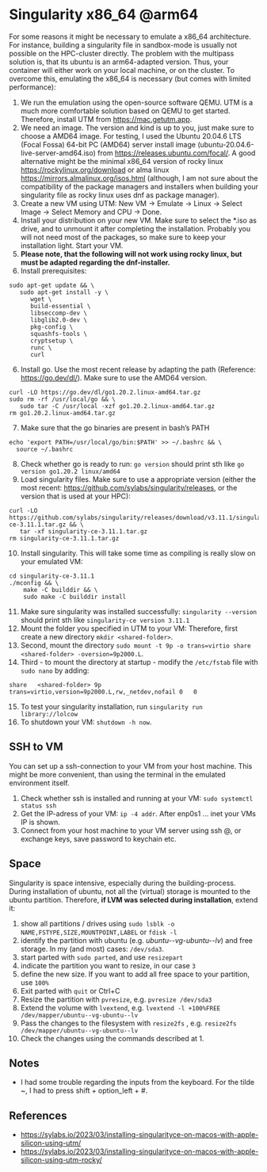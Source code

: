 # Singularity x86_64 @arm64
For some reasons it might be necessary to emulate a x86_64 architecture. For instance, building a singularity file in sandbox-mode is usually not possible on the HPC-cluster directly. The problem with the multipass solution is, that its ubuntu is an arm64-adapted version. Thus, your container will either work on your local machine, or on the cluster. To overcome this, emulating the x86_64 is necessary (but comes with limited performance):

1. We run the emulation using the open-source software QEMU. UTM is a much more comfortable solution based on QEMU to get started. Therefore, install UTM from https://mac.getutm.app.
2. We need an image. The version and kind is up to you, just make sure to choose a AMD64 image. For testing, I used the Ubuntu 20.04.6 LTS (Focal Fossa) 64-bit PC (AMD64) server install image (ubuntu-20.04.6-live-server-amd64.iso) from https://releases.ubuntu.com/focal/. A good alternative might be the minimal x86_64 version of rocky linux https://rockylinux.org/download or alma linux https://mirrors.almalinux.org/isos.html (although, I am not sure about the compatibility of the package managers and installers when building your singularity file as rocky linux uses dnf as package manager).
3. Create a new VM using UTM: New VM -> Emulate -> Linux -> Select Image -> Select Memory and CPU -> Done.
4. Install your distribution on your new VM. Make sure to select the \*.iso as drive, and to unmount it after completing the installation. Probably you will not need most of the packages, so make sure to keep your installation light. Start your VM.
5. **Please note, that the following will not work using rocky linux, but must be adapted regarding the dnf-installer.**
6. Install prerequisites:
``` shell
sudo apt-get update && \
   sudo apt-get install -y \
      wget \
      build-essential \
      libseccomp-dev \
      libglib2.0-dev \
      pkg-config \
      squashfs-tools \
      cryptsetup \
      runc \
      curl
```
6. Install go. Use the most recent release by adapting the path (Reference: https://go.dev/dl/). Make sure to use the AMD64 version.
``` shell
curl -LO https://go.dev/dl/go1.20.2.linux-amd64.tar.gz
sudo rm -rf /usr/local/go && \
   sudo tar -C /usr/local -xzf go1.20.2.linux-amd64.tar.gz
rm go1.20.2.linux-amd64.tar.gz
```
7. Make sure that the go binaries are present in bash’s PATH
``` shell
echo 'export PATH=/usr/local/go/bin:$PATH' >> ~/.bashrc && \
  source ~/.bashrc
```
8. Check whether go is ready to run: `go version` should print sth like `go version go1.20.2 linux/amd64`
9. Load singularity files. Make sure to use a appropriate version (either the most recent: https://github.com/sylabs/singularity/releases, or the version that is used at your HPC):
``` shell
curl -LO https://github.com/sylabs/singularity/releases/download/v3.11.1/singularity-ce-3.11.1.tar.gz && \
   tar -xf singularity-ce-3.11.1.tar.gz
rm singularity-ce-3.11.1.tar.gz
```
10. Install singularity. This will take some time as compiling is really slow on your emulated VM:
``` shell
cd singularity-ce-3.11.1
./mconfig && \
    make -C builddir && \
    sudo make -C builddir install
```
11. Make sure singularity was installed successfully: `singularity --version` should print sth like `singularity-ce version 3.11.1`
12. Mount the folder you specified in UTM to your VM: Therefore, first create a new directory `mkdir <shared-folder>`.
13. Second, mount the directory `sudo mount -t 9p -o trans=virtio share <shared-folder> -oversion=9p2000.L`.
14. Third - to mount the directory at startup - modify the `/etc/fstab` file with `sudo nano` by adding:
```shell
share	<shared-folder>	9p	trans=virtio,version=9p2000.L,rw,_netdev,nofail	0	0
```
15. To test your singularity installation, run `singularity run library://lolcow`
16. To shutdown your VM: `shutdown -h now`.

## SSH to VM
You can set up a ssh-connection to your VM from your host machine. This might be more convenient, than using the terminal in the emulated environment itself.
1. Check whether ssh is installed and running at your VM: `sudo systemctl status ssh`
2. Get the IP-adress of your VM: `ip -4 addr`. After enp0s1 ... inet your VMs IP is shown.
3. Connect from your host machine to your VM server using ssh <username>@<vm-ip-adress>, or exchange keys, save password to keychain etc.

## Space
Singularity is space intensive, especially during the building-process. During installation of ubuntu, not all the (virtual) storage is mounted to the ubuntu partition. Therefore, **if LVM was selected during installation**, extend it:
1. show all partitions / drives using `sudo lsblk -o NAME,FSTYPE,SIZE,MOUNTPOINT,LABEL` or `fdisk -l`
2. identify the partition with ubuntu (e.g. *ubuntu--vg-ubuntu--lv*) and free storage. In my (and most) cases: `/dev/sda3`.
3. start parted with `sudo parted`, and use `resizepart`
4. indicate the partition you want to resize, in our case `3`
5. define the new size. If you want to add all free space to your partition, use `100%`
6. Exit parted with `quit` or Ctrl+C
7. Resize the partition with `pvresize`, e.g. `pvresize /dev/sda3`
8. Extend the volume with `lvextend`, e.g. `lvextend -l +100%FREE /dev/mapper/ubuntu--vg-ubuntu--lv`
9. Pass the changes to the filesystem with `resize2fs` , e.g. `resize2fs /dev/mapper/ubuntu--vg-ubuntu--lv`
10. Check the changes using the commands described at 1.
   
## Notes
- I had some trouble regarding the inputs from the keyboard. For the tilde ~, I had to press shift + option_left + #.

## References
- https://sylabs.io/2023/03/installing-singularityce-on-macos-with-apple-silicon-using-utm/
- https://sylabs.io/2023/03/installing-singularityce-on-macos-with-apple-silicon-using-utm-rocky/
